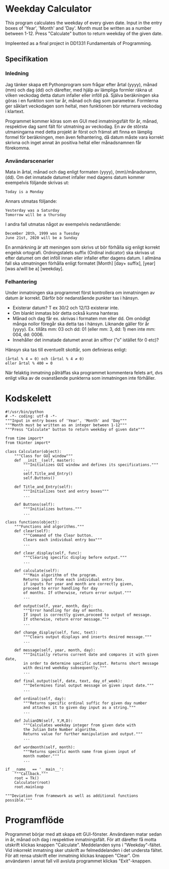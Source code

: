# Weekday Calculator 
This program calculates the weekday of every given date. Input in the entry boxes of 'Year', 'Month' and 'Day'. Month must be written as a number between 1-12. Press "Calculate" button to return weekday of the given date.

Impleented as a final project in DD1331 Fundamentals of Programming. 
## Specifikation

### Inledning
Jag tänker skapa ett Pythonprogram som frågar efter årtal (yyyy), månad (mm) och dag (dd) och därefter, med hjälp av lämpliga formler räkna ut vilken veckodag detta datum infaller eller inföll på. Själva beräkningen ska göras i en funktion som tar år, månad och dag som parametrar. Formlerna ger såklart veckodagen som heltal, men funktionen bör returnera veckodag i klartext.

Programmet kommer köras som en GUI med inmatningsfält för år, månad, respektive dag samt fält för utmatning av veckodag. En av de största utmaningarna med detta projekt är först och främst att finna en lämplig formel för beräkningen, men även felhantering, då datum måste vara korrekt skrivna och inget annat än positiva heltal eller månadsnamnen får förekomma.

### Användarscenarier
Mata in årtal, månad och dag enligt formaten (yyyy), (mm)/månadsnamn, (dd). Om det inmatade datumet infaller med dagens datum kommer exempelvis följande skrivas ut:
```
Today is a Monday
```
Annars utmatas följande:
```
Yesterday was a Saturday
Tomorrow will be a thursday
```
I andra fall utmatas något av exempelvis nedanstående:
```
December 28th, 1999 was a Tuesday
June 21st, 2020 will be a Sunday
```
En anmärkning är att meningen som skrivs ut bör förhålla sig enligt korrekt engelsk ortografi. Ordningstalets suffix (Ordinal indicator) ska skrivas ut efter datumet om det inföll innan eller infaller efter dagens datum. I allmäna fall ska utmatningen förhålla enligt formatet [Month] [day+ suffix], [year] [was a/will be a] [weekday]. 

### Felhantering
Under inmatningen ska programmet först kontrollera om inmatningen av datum är korrekt. Därför bör nedanstående punkter tas i hänsyn.
* Existerar datum? T ex 30/2 och 12/13 existerar inte.
* Om blankt inmatas bör detta också kunna hanteras
* Månad och dag får ex. skrivas i formaten mm eller dd. Om onödigt många nollor föregår ska detta tas i hänsyn. 
  Liknande gäller för år    (yyyy). Ex. tillåts mm: 03 och dd: 01 (eller mm: 3, dd: 1) men inte mm: 004, dd: 0006.
* Innehåller det inmatade datumet annat än siffror (”o” istället för 0 etc)?

Hänsyn ska tas till eventuellt skottår, som definieras enligt: 
```
(årtal % 4 = 0) och (årtal % 4 ≠ 0) 
eller årtal % 400 = 0
```
När felaktig inmatning påträffas ska programmet kommentera felets art, dvs enligt vilka av de ovanstående punkterna som inmatningen inte förhåller.

# Kodskelett
```
#!/usr/bin/python
# -*- coding: utf-8 -*-
"""Input in entry boxes of 'Year', 'Month' and 'Day"""
"""Month must be written as an integer between 1-12"""
"""Press "Calculate" button to return weekday of given date"""

from time import*
from tkinter import*
    
class Calculator(object):
    """Class for GUI window"""
    def __init__(self, master):
        """Initializes GUI window and defines its specifications."""
        ...
        self.Title_and_Entry()
        self.Buttons()

    def Title_and_Entry(self):
        """Initializes text and entry boxes"""
        ...

    def Buttons(self):
        """Initializes buttons."""
        ...

class functions(object):
    """Functions and algorithms."""      
    def clear(self):
        """Command of the Clear button.
        Clears each individual entry box"""
        ...

    def clear_display(self, func):
        """Clearing specific display before output."""
        ...
        
    def calculate(self):
        """Main algorithm of the program.
        Returns input from each individual entry box.
        if inputs for year and month are correctly given,
        proceed to error handling for day 
        of months. If otherwise, return error output."""
        ...

    def output(self, year, month, day):
        """Error handling for day of months.
        If input is correctly given,proceed to output of message.
        If otherwise, return error message."""
        ...

    def change_display(self, func, text):
        """Clears output displays and inserts desired message."""
        ...
        
    def message(self, year, month, day):
        """Initially returns current date and compares it with given date,
        in order to determine specific output. Returns short message
        with desired weekday subsequently."""
        ...
    
    def final_output(self, date, text, day_of_week):
        """Determines final output message on given input date.""" 
        ...

    def ordinal(self, day):
        """Returns specific ordinal suffic for given day number
        and attaches it to given day input as a string."""
        ...

    def JulianDN(self, Y,M,D):
        """Calculates weekday integer from given date with
        the Julian Date Number algorithm.
        Returns value for further manipulation and output."""
        ...

    def wordmonth(self, month):
        """Returns specific month name from given input of 
        month number."""
        ...

if __name__ == '__main__':
    """Callback."""
    root = Tk()
    Calculator(root)
    root.mainloop

"""Deviation from framework as well as additional functions possible."""
```
# Programflöde 
Programmet börjar med att skapa ett GUI-fönster. Användaren matar sedan in år, månad och dag i respektive inmatningsfält. För att därefter få motta utskrift klickas knappen "Calculate". Meddelanden syns i "Weekday"-fältet.  Vid inkorrekt inmatning sker utskrift av felmeddelanden i det understa fältet. För att rensa utskrift eller inmatning klickas knappen "Clear". Om användaren i annat fall vill avsluta programmet klickas "Exit"-knappen. 
